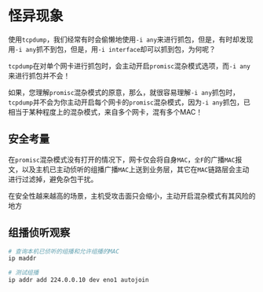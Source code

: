 # 怪异现象
使用`tcpdump`，我们经常有时会偷懒地使用`-i any`来进行抓包，但是，有时却发现用`-i any`抓不到包，但是，用`-i interface`却可以抓到包，为何呢？

`tcpdump`在对单个网卡进行抓包时，会主动开启`promisc`混杂模式选项，而`-i any`来进行抓包并不会！

如果，您理解`promisc`混杂模式的原意，那么，就很容易理解`-i any`抓包时，`tcpdump`并不会为你主动开启每个网卡的`promisc`混杂模式，因为`-i any`抓包，已相当于某种程度上的混杂模式，来自多个网卡，混有多个MAC！


## 安全考量
在`promisc`混杂模式没有打开的情况下，网卡仅会将自身`MAC`，`全F`的广播`MAC`报文，以及主机已主动侦听的组播广播`MAC`上送到业务层，其它在`MAC`链路层会主动进行过滤掉，避免杂包干扰。

在安全性越来越高的场景，主机受攻击面只会缩小，主动开启混杂模式有其风险的地方

## 组播侦听观察
```bash
# 查询本机已侦听的组播和允许组播的MAC
ip maddr

# 测试组播
ip addr add 224.0.0.10 dev eno1 autojoin
```


